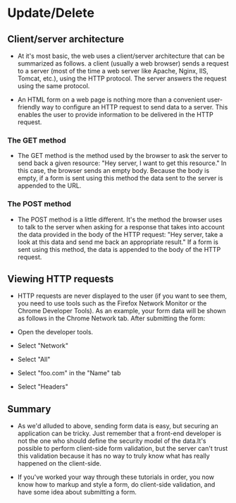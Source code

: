 # Update/Delete

## Client/server architecture

- At it's most basic, the web uses a client/server architecture that can be summarized as follows. a client (usually a web browser) sends a request to a server (most of the time a web server like Apache, Nginx, IIS, Tomcat, etc.), using the HTTP protocol. The server answers the request using the same protocol.

- An HTML form on a web page is nothing more than a convenient user-friendly way to configure an HTTP request to send data to a server. This enables the user to provide information to be delivered in the HTTP request.

### The GET method
- The GET method is the method used by the browser to ask the server to send back a given resource: "Hey server, I want to get this resource." In this case, the browser sends an empty body. Because the body is empty, if a form is sent using this method the data sent to the server is appended to the URL.

### The POST method
- The POST method is a little different. It's the method the browser uses to talk to the server when asking for a response that takes into account the data provided in the body of the HTTP request: "Hey server, take a look at this data and send me back an appropriate result." If a form is sent using this method, the data is appended to the body of the HTTP request.

## Viewing HTTP requests
- HTTP requests are never displayed to the user (if you want to see them, you need to use tools such as the Firefox Network Monitor or the Chrome Developer Tools). As an example, your form data will be shown as follows in the Chrome Network tab. After submitting the form:

- Open the developer tools.
- Select "Network"
- Select "All"
- Select "foo.com" in the "Name" tab
- Select "Headers"


## Summary
- As we'd alluded to above, sending form data is easy, but securing an application can be tricky. Just remember that a front-end developer is not the one who should define the security model of the data.It's possible to perform client-side form validation, but the server can't trust this validation because it has no way to truly know what has really happened on the client-side.

- If you've worked your way through these tutorials in order, you now know how to markup and style a form, do client-side validation, and have some idea about submitting a form.
